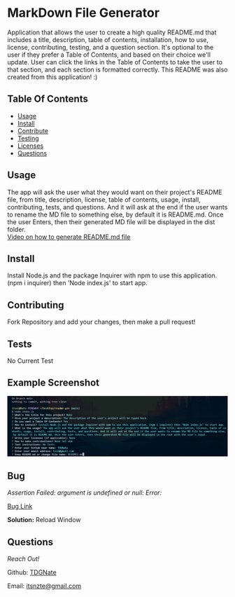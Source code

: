 # MarkDown File Generator

Application that allows the user to create a high quality README.md that includes a title, description, table of contents, installation, how to use, license, contributing, testing, and a question section. It's optional to the user if they prefer a Table of Contents, and based on their choice we'll update. User can click the links in the Table of Contents to take the user to that section, and each section is formatted correctly. This README was also created from this application! :)

## Table Of Contents

- [Usage](#usage)
- [Install](#install)
- [Contribute](#contributing)
- [Testing](#tests)
- [Licenses](#licenses)
- [Questions](#questions)

## Usage

The app will ask the user what they would want on their project's README file, from title, description, license, table of contents, usage, install, contributing, tests, and questions. And it will ask at the end if the user wants to rename the MD file to something else, by default it is README.md. Once the user Enters, then their generated MD file will be displayed in the dist folder. <br />
[Video on how to generate README.md file](https://drive.google.com/file/d/1W3VM-vbzFpCu5v2vs04f48AFpCiRKrMU/view)

## Install

Install Node.js and the package Inquirer with npm to use this application. (npm i inquirer) then 'Node index.js' to start app.

## Contributing

Fork Repository and add your changes, then make a pull request!

## Tests

No Current Test

## Example Screenshot

<img src='./imgs/sample.png' alt='sample image for project'>

## Bug

_Assertion Failed: argument is undefined or null: Error:_

[Bug Link](https://github.com/microsoft/vscode/issues/105734)

**Solution:** Reload Window

## Questions

_Reach Out!_

Github: [TDGNate](https://github.com/TDGNate)

Email: itsnzte@gmail.com
